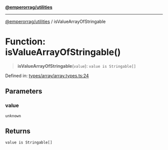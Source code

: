 [**@emperorrag/utilities**](../README.md)

***

[@emperorrag/utilities](../globals.md) / isValueArrayOfStringable

# Function: isValueArrayOfStringable()

> **isValueArrayOfStringable**(`value`): `value is Stringable[]`

Defined in: [types/array/array.types.ts:24](https://github.com/EmperorRAG/my-projects-monorepo/blob/e2bd1d08dbedaf6b4d2837cf58e4e4885a5e09fe/libs/utilities/src/lib/types/array/array.types.ts#L24)

## Parameters

### value

`unknown`

## Returns

`value is Stringable[]`

